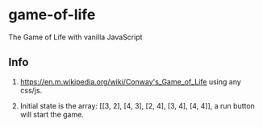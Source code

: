# game-of-life
The Game of Life with vanilla JavaScript

## Info
1) https://en.m.wikipedia.org/wiki/Conway's_Game_of_Life using any css/js. 

2) Initial state is the array: [[3, 2], [4, 3], [2, 4], [3, 4], [4, 4]], a run button  will start the game.
